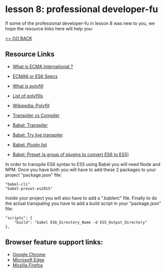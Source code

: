 # lesson 8: professional developer-fu

If some of the professional developer-fu in lesson 8 was new to you, we hope the resource links here will help you:

[<= GO BACK ](../README.md)

## Resource Links

* [What is ECMA International ?](https://en.wikipedia.org/wiki/Ecma_International)
* [ECMA6 or ES6 Specs](http://www.ecma-international.org/ecma-262/6.0/index.html)
* [What is polyfill](https://remysharp.com/2010/10/08/what-is-a-polyfill)
* [List of polyfills](https://github.com/Modernizr/Modernizr/wiki/HTML5-Cross-Browser-Polyfills)
* [Wikipedia: Polyfill](https://en.wikipedia.org/wiki/Polyfill)
* [Transpiler vs Compiler](https://stackoverflow.com/questions/40605642/what-is-the-main-difference-between-compiler-and-transpiler)

* [Babel: Transpiler](https://babeljs.io/)
* [Babel: Try live transpiler](http://babeljs.io/repl/#?babili=false&evaluate=true&lineWrap=false&presets=es2015)
* [Babel: Plugin list](http://babeljs.io/docs/plugins/)
* [Babel: Preset (a group of plugins to convert ES6 to ES5)](http://babeljs.io/docs/plugins/preset-es2015/)

In order to transpile ES6 syntax to ES5 using Babel you will need Node and NPM.
Once you have both you will have to add these 2 packages to your project "package.json" file:

```
"babel-cli"
"babel-preset-es2015"
```

Inside your project you will also have to add a ".bablerc" file.
Finally to do the actual transpaling you have to add a build script in your "package.json" file:

```
"scripts": {
	"build": "babel ES6_Directory_Name -d ES5_Output_Directory"
},
```


## Browser feature support links:

* [Google Chrome](https://www.chromestatus.com/features#ES6)
* [Microsoft Edge](https://developer.microsoft.com/en-us/microsoft-edge/platform/status/?q=ES6)
* [Mozilla Firefox](https://platform-status.mozilla.org/)
